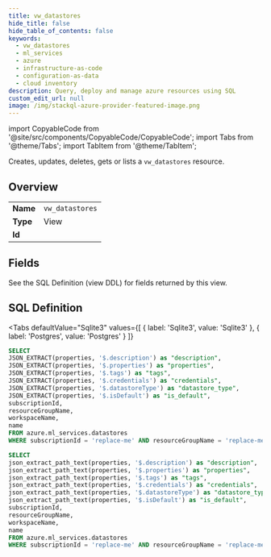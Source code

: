 ```yaml
--- 
title: vw_datastores
hide_title: false
hide_table_of_contents: false
keywords:
  - vw_datastores
  - ml_services
  - azure
  - infrastructure-as-code
  - configuration-as-data
  - cloud inventory
description: Query, deploy and manage azure resources using SQL
custom_edit_url: null
image: /img/stackql-azure-provider-featured-image.png
---
```


import CopyableCode from '@site/src/components/CopyableCode/CopyableCode';
import Tabs from '@theme/Tabs';
import TabItem from '@theme/TabItem';

Creates, updates, deletes, gets or lists a <code>vw_datastores</code> resource.

## Overview
<table><tbody>
<tr><td><b>Name</b></td><td><code>vw_datastores</code></td></tr>
<tr><td><b>Type</b></td><td>View</td></tr>
<tr><td><b>Id</b></td><td><CopyableCode code="azure.ml_services.vw_datastores" /></td></tr>
</tbody></table>

## Fields

See the SQL Definition (view DDL) for fields returned by this view.

## SQL Definition

<Tabs
defaultValue="Sqlite3"
values={[
{ label: 'Sqlite3', value: 'Sqlite3' },
{ label: 'Postgres', value: 'Postgres' }
]}
>
<TabItem value="Sqlite3">

```sql
SELECT
JSON_EXTRACT(properties, '$.description') as "description",
JSON_EXTRACT(properties, '$.properties') as "properties",
JSON_EXTRACT(properties, '$.tags') as "tags",
JSON_EXTRACT(properties, '$.credentials') as "credentials",
JSON_EXTRACT(properties, '$.datastoreType') as "datastore_type",
JSON_EXTRACT(properties, '$.isDefault') as "is_default",
subscriptionId,
resourceGroupName,
workspaceName,
name
FROM azure.ml_services.datastores
WHERE subscriptionId = 'replace-me' AND resourceGroupName = 'replace-me' AND workspaceName = 'replace-me';
```

</TabItem>
<TabItem value="Postgres">

```sql
SELECT
json_extract_path_text(properties, '$.description') as "description",
json_extract_path_text(properties, '$.properties') as "properties",
json_extract_path_text(properties, '$.tags') as "tags",
json_extract_path_text(properties, '$.credentials') as "credentials",
json_extract_path_text(properties, '$.datastoreType') as "datastore_type",
json_extract_path_text(properties, '$.isDefault') as "is_default",
subscriptionId,
resourceGroupName,
workspaceName,
name
FROM azure.ml_services.datastores
WHERE subscriptionId = 'replace-me' AND resourceGroupName = 'replace-me' AND workspaceName = 'replace-me';
```

</TabItem>
</Tabs>
